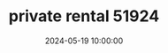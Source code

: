---
date: 2024-05-19 10:00:00
draft: false
durationMinutes: 600
title: private rental 51924
occuranceList:
  occurance:
  - date: 2024-05-19 10:00:00
    note: ''
---
